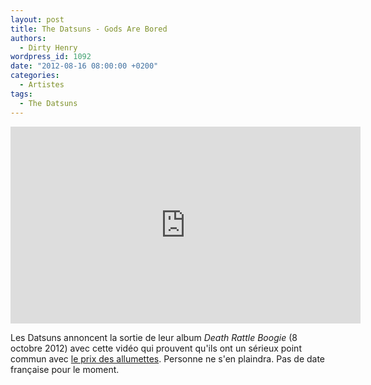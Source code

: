 ```yaml
---
layout: post
title: The Datsuns - Gods Are Bored
authors:
  - Dirty Henry
wordpress_id: 1092
date: "2012-08-16 08:00:00 +0200"
categories:
  - Artistes
tags:
  - The Datsuns
---
```


<iframe width="560" height="315" src="http://www.youtube.com/embed/o_DHCL2Q2d0" frameborder="0" allowfullscreen></iframe>

Les Datsuns annoncent la sortie de leur album _Death Rattle Boogie_ (8
octobre 2012) avec cette vidéo qui prouvent qu'ils ont un sérieux point commun
avec [le prix des allumettes](http://youtu.be/DTs7dIKXAvw). Personne ne s'en
plaindra. Pas de date française pour le moment.
